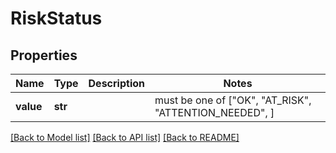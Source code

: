 # RiskStatus


## Properties
Name | Type | Description | Notes
------------ | ------------- | ------------- | -------------
**value** | **str** |  |  must be one of ["OK", "AT_RISK", "ATTENTION_NEEDED", ]

[[Back to Model list]](../README.md#documentation-for-models) [[Back to API list]](../README.md#documentation-for-api-endpoints) [[Back to README]](../README.md)


